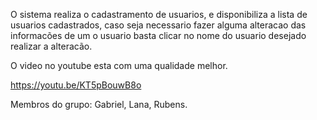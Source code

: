 O sistema realiza o cadastramento de usuarios, e disponibiliza a lista de usuarios cadastrados, caso seja necessario fazer alguma alteracao das informacões de um o usuario basta clicar no nome do usuario desejado realizar a alteracão.

O video no youtube esta com uma qualidade melhor.

https://youtu.be/KT5pBouwB8o

Membros do grupo: Gabriel, Lana, Rubens.
